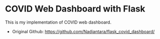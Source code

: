 # COVID Web Dashboard with Flask
This is my implementation of COVID web dashboard.

- Original Github:
https://github.com/Nadiantara/flask_covid_dashboard/
